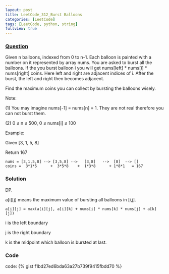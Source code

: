 ```yaml
---
layout: post
title: LeetCode_312_Burst Balloons
categories: [LeetCode]
tags: [LeetCode, python, string]
fullview: true
---
```

### [Question](https://leetcode.com/problems/burst-balloons/)

Given n balloons, indexed from 0 to n-1. Each balloon is painted with a number on it represented by array nums. You are asked to burst all the balloons. If the you burst balloon i you will get nums[left] * nums[i] * nums[right] coins. Here left and right are adjacent indices of i. After the burst, the left and right then becomes adjacent.

Find the maximum coins you can collect by bursting the balloons wisely.

Note: 

(1) You may imagine nums[-1] = nums[n] = 1. They are not real therefore you can not burst them.

(2) 0 ≤ n ≤ 500, 0 ≤ nums[i] ≤ 100

Example:

Given [3, 1, 5, 8]

Return 167

    nums = [3,1,5,8] --> [3,5,8] -->   [3,8]   -->  [8]  --> []
    coins =  3*1*5      +  3*5*8    +  1*3*8      + 1*8*1   = 167

    
### Solution

DP.

a[i][j] means the maximum value of bursting all balloons in [i,j].

	a[i][j] = max(a[i][j], a[i][k] + nums[i] * nums[k] * nums[j] + a[k][j])


i is the left boundary

j is the right boundary

k is the midpoint which balloon is bursted at last.

### Code

code: {% gist f1bd27ed6bda63a27b739f9415fbdd70 %}